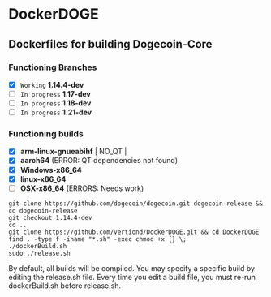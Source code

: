 # DockerDOGE
## Dockerfiles for building Dogecoin-Core

### Functioning Branches
- [x] `Working` **1.14.4-dev**
- [ ] `In progress` **1.17-dev**
- [ ] `In progress` **1.18-dev**
- [ ] `In progress` **1.21-dev**

### Functioning builds
- [x] **arm-linux-gnueabihf** | NO_QT |
- [x] **aarch64** (ERROR: QT dependencies not found)
- [x] **Windows-x86_64**
- [x] **linux-x86_64**
- [ ] **OSX-x86_64** (ERRORS: Needs work)

```
git clone https://github.com/dogecoin/dogecoin.git dogecoin-release && cd dogecoin-release
git checkout 1.14.4-dev
cd ..
git clone https://github.com/vertiond/DockerDOGE.git && cd DockerDOGE
find . -type f -iname "*.sh" -exec chmod +x {} \;
./dockerBuild.sh
sudo ./release.sh
```
By default, all builds will be compiled.  You may specify a specific build by editing the release.sh file.  Every time you edit a build file, you must re-run dockerBuild.sh before release.sh.
